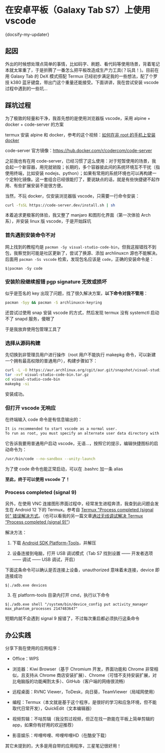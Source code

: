 # 在安卓平板（Galaxy Tab S7）上使用 vscode

{docsify-my-updater}

## 起因

外出的时候想处理点简单的事情，比如码字、刷题、看代码等使用场景，背着笔记本就太笨重了，于是折腾了一番怎么把平板改造成生产力工具(？玩具！)。目前在用 Galaxy Tab 的 DeX 模式搭配 Termux 已经初步满足我的一些想法，配了个罗技 k380 蓝牙键盘，带出门这个重量还能接受。下面讲讲，我在尝试安装 vscode 过程中遇到的一些坑...

## 踩坑过程

为了极致的轻量和干净，我首先想的是使用浏览器版 vscode，采用 alpine + docker + code-server 的方案

termux 安装 alpine 和 docker，参考的这个视频：[如何在非 root 的手机上安装 docker](https://www.bilibili.com/video/BV1Fe4y127EJ)

code-server 官方镜像：https://hub.docker.com/r/codercom/code-server

之前我也有在用 code-server，已经习惯了这么使用：对于短暂使用的场景，我会起一个新容器，用完就销毁；长期的，多个容器彼此间的系统环境互不干扰（指使用终端，比如安装 nodejs、python）；如果有常用的系统环境也可以再构建一个定制化镜像。这一套组合已经很能打了，要说缺点的话，就是有些快捷键不起作用、有些扩展安装不是很方便。

当然，不玩 docker，仅安装浏览器版 vscode，只需要一行命令安装：

```bash
curl -fsSL https://code-server.dev/install.sh | sh
```

本着追求更极客的体验，我又整了 manjaro 和图形化界面（第一次体验 Arch 系），并安装 linux 版 vscode，于是开始踩坑

### 首先遇到安装命令不对

网上找到的教程均是 `pacman -Sy visual-studio-code-bin`，但我这报错找不到包，我察觉到可能是社区更新了，尝试了换源、添加 archlinuxcn 源也不能解决。后面用 `pacman -Ss vscode` 检索，发现包名应该是 `code`，正确的安装命令是：

```terminal
$|pacman -Sy code
```

### 安装阶段继续报错 pgp signature 无效或损坏

似乎是签名的 key 出现了问题，找了很久解决方案，**以下命令对我不管用**：

```bash
pacman -Syy && pacman -S archlinuxcn-keyring
```

还尝试过使用 snap 安装 vscode 的方式，然后发现 termux 没有 systemctl 启动不了 snapd 服务，傻眼了

于是我放弃使用包管理工具了

### 选择从源码构建

先切换到非管理员用户进行操作（root 用户不能执行 makepkg 命令，可以新建一个拥有最高权限的普通用户），构建步骤如下：

```bash
curl -L -O https://aur.archlinux.org/cgit/aur.git/snapshot/visual-studio-code-bin.tar.gz
tar -xvf visual-studio-code-bin.tar.gz
cd visual-studio-code-bin
makepkg -si
```

安装成功。

### 但打开 vscode 无响应

在终端输入 code 命令是有信息输出的：

```bash
It is recommended to start vscode as a normal user.
To run as root, you must specify an alternate user data directory with the --user-data-dir argument.
```

它告诉我要用普通用户启动 vscode，无语...，按照它的提示，编辑快捷图标的启动命令为：

```bash
/usr/bin/code --no-sandbox --unity-launch
```

为了使 code 命令也能正常启动，可以在 .bashrc 加一条 alias

**至此，终于可以使用 vscode 了！**


### Process completed (signal 9)

另外，在使用 VNC 连接图形界面过程中，经常发生进程奔溃，我查到此问题会发生在 Android 12 下的 Termux。参考自 [Termux "Process completed (signal 9)" 错误解决方式](https://www.bilibili.com/video/BV1aZ4y1C73E)。（也可以看我的另一篇文章[通过无线调试解决 Termux “Process completed (signal 9)”](/posts/resolving-termux-signal-9-with-wireless-debugging)）

解决方法：

1. 下载 [Android SDK Platform-Tools](https://developer.android.com/studio/releases/platform-tools?hl=zh-cn)，并解压

2. 设备连接到电脑，打开 USB 调试模式（Tab S7 找到设置 —— 开发者选项 —— 调试 —— USB 调试，开启）

下面这条命令可以确认是否连接上设备，unauthorized 意味着未连接，device 即连接成功

```terminal
$|./adb.exe devices
```

3. 在 platform-tools 目录内打开 cmd，执行以下命令

```terminal
$|./adb.exe shell "/system/bin/device_config put activity_manager max_phantom_processes 2147483647"
```

短期内就不会遇到 signal 9 报错了，不过每次重启都必须执行这条命令

## 办公实践

分享下我在使用的应用程序：

- Office：WPS

- 浏览器：Kiwi Browser（基于 Chromium 开发，界面功能和 Chrome 非常相似，且支持从 Chrome 商店安装扩展）、Chrome（可惜不支持安装扩展，对比电脑版的功能阉割太多）、GitHub（客户端的网络很流畅）

- 远程桌面：RVNC Viewer，ToDesk，向日葵，TeamViewer（局域网使用）

- 编程：Termux（本文就是基于这个程序，是很好的学习和应急环境，但不能取代日常开发），QuickEdit（文本编辑器）

- 视频剪辑：不咕剪辑（我没剪过视频，但正在找一款能在平板上简单剪辑的 app，如果你有好用的欢迎推荐）

- 影音娱乐：哔哩哔哩、哔哩哔哩HD（在酷安下载）

其它未提到的，大多是用自带的应用程序，三星笔记很好用！
